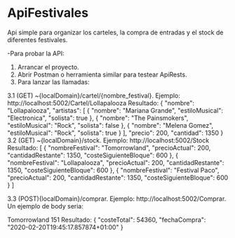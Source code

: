 # ApiFestivales
Api simple para organizar los carteles, la compra de entradas y el stock de diferentes festivales.

-Para probar la API:
  1. Arrancar el proyecto.
  2. Abrir Postman o herramienta similar para testear ApiRests.
  3. Para lanzar las llamadas:
        
3.1 (GET) ~{localDomain}/cartel/{nombre_festival}. Ejemplo: http://localhost:5002/Cartel/Lollapalooza
        Resultado:
        {
    "nombre": "Lollapalooza",
    "artistas": [
        {
            "nombre": "Mariana Grande",
            "estiloMusical": "Electronica",
            "solista": true
        },
        {
            "nombre": "The Painsmokers",
            "estiloMusical": "Rock",
            "solista": false
        },
        {
            "nombre": "Melena Gomez",
            "estiloMusical": "Rock",
            "solista": true
        }
    ],
    "precio": 200,
    "cantidad": 1350
    }
3.2 (GET) ~{localDomain}/stock. Ejemplo: http://localhost:5002/Stock
    Resultado: 
    [
    {
        "nombreFestival": "Tomorrowland",
        "precioActual": 200,
        "cantidadRestante": 1350,
        "costeSiguienteBloque": 600
    },
    {
        "nombreFestival": "Lollapalooza",
        "precioActual": 200,
        "cantidadRestante": 1350,
        "costeSiguienteBloque": 600
    },
    {
        "nombreFestival": "Festival Paco",
        "precioActual": 200,
        "cantidadRestante": 1350,
        "costeSiguienteBloque": 600
    }
]
    
3.3 (POST){localDomain}/comprar. Ejemplo: http://localhost:5002/Comprar. Un ejemplo de body seria:
  <?xml version = "1.0" encoding = "UTF-8"?>
<CompraRequest>
	<Festival>Tomorrowland</Festival>
	<Entradas>151</Entradas> 
</CompraRequest>
Resultado: 
{
    "costeTotal": 54360,
    "fechaCompra": "2020-02-20T19:45:17.857874+01:00"
}

